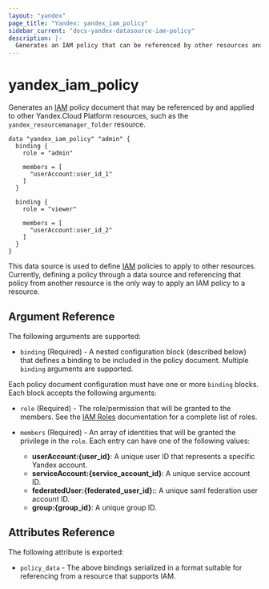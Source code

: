 ```yaml
---
layout: "yandex"
page_title: "Yandex: yandex_iam_policy"
sidebar_current: "docs-yandex-datasource-iam-policy"
description: |-
  Generates an IAM policy that can be referenced by other resources and applied to them.
---
```


# yandex\_iam\_policy

Generates an [IAM] policy document that may be referenced by and applied to
other Yandex.Cloud Platform resources, such as the `yandex_resourcemanager_folder` resource. 


```hcl
data "yandex_iam_policy" "admin" {
  binding {
    role = "admin"

    members = [
      "userAccount:user_id_1"
    ]
  }

  binding {
    role = "viewer"

    members = [
      "userAccount:user_id_2"
    ]
  }
}
```

This data source is used to define [IAM] policies to apply to other resources.
Currently, defining a policy through a data source and referencing that policy
from another resource is the only way to apply an IAM policy to a resource.

## Argument Reference

The following arguments are supported:

* `binding` (Required) - A nested configuration block (described below)
  that defines a binding to be included in the policy document. Multiple
  `binding` arguments are supported.

Each policy document configuration must have one or more `binding` blocks. Each block accepts the following arguments:

* `role` (Required) - The role/permission that will be granted to the members.
  See the [IAM Roles] documentation for a complete list of roles.

* `members` (Required) - An array of identities that will be granted the privilege in the `role`.
  Each entry can have one of the following values:
  * **userAccount:{user_id}**: A unique user ID that represents a specific Yandex account.
  * **serviceAccount:{service_account_id}**: A unique service account ID.
  * **federatedUser:{federated_user_id}:**: A unique saml federation user account ID.
  * **group:{group_id}**: A unique group ID.


## Attributes Reference

The following attribute is exported:

* `policy_data` - The above bindings serialized in a format suitable for
  referencing from a resource that supports IAM.

[IAM]: https://cloud.yandex.com/docs/iam/
[IAM Roles]: https://cloud.yandex.com/docs/iam/concepts/access-control/roles
